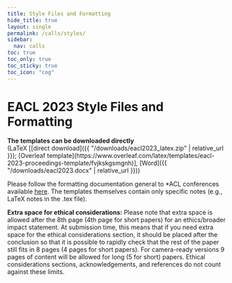 ```yaml
---
title: Style Files and Formatting
hide_title: true
layout: single
permalink: /calls/styles/
sidebar:
  nav: calls
toc: true
toc_only: true
toc_sticky: true
toc_icon: "cog"
---
```


<h1><b>EACL 2023 Style Files and Formatting</b></h1>
<b> The templates can be downloaded directly</b> <br/>
(LaTeX [[direct download]({{ "/downloads/eacl2023_latex.zip" | relative_url }}); [Overleaf template](https://www.overleaf.com/latex/templates/eacl-2023-proceedings-template/fvjkskgsmgnh)], [Word]({{ "/downloads/eacl2023.docx" | relative_url }}))


Please follow the formatting documentation general to \*ACL conferences available [here](https://acl-org.github.io/ACLPUB/formatting.html). The templates themselves contain only specific notes (e.g., LaTeX notes in the .tex file).

<b>Extra space for ethical considerations:</b> Please note that extra space is allowed after the 8th page (4th page for short papers) for an ethics/broader impact statement. At submission time, this means that if you need extra space for the ethical considerations section, it should be placed after the conclusion so that it is possible to rapidly check that the rest of the paper still fits in 8 pages (4 pages for short papers). For camera-ready versions 9 pages of content will be allowed for long (5 for short) papers. Ethical considerations sections, acknowledgements, and references do not count against these limits.

